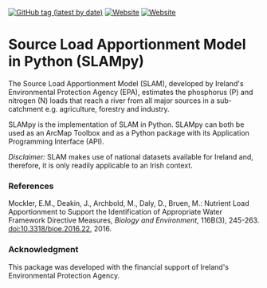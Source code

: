 [![GitHub tag (latest by date)](https://img.shields.io/github/v/tag/ThibHlln/SLAMpy?color=9cf&label=Latest%20version)](https://github.com/ThibHlln/SLAMpy/releases/latest)
[![Website](https://img.shields.io/website?down_message=10.3318/bioe.2016.22&label=Publication&up_color=blue&up_message=10.3318/bioe.2016.22&url=https://www.jstor.org/stable/10.3318/bioe.2016.22)](https://www.jstor.org/stable/10.3318/bioe.2016.22)
[![Website](https://img.shields.io/website?down_message=10.5281/zenodo.3904306&label=Software&up_color=blue&up_message=10.5281/zenodo.3904306&url=https://doi.org/10.5281/zenodo.3904305)](https://doi.org/10.5281/zenodo.3904305)

# Source Load Apportionment Model in Python (SLAMpy)
The Source Load Apportionment Model (SLAM), developed by Ireland's Environmental Protection Agency (EPA), estimates the phosphorus (P) and nitrogen (N) loads that reach a river from all major sources in a sub-catchment e.g. agriculture, forestry and industry. 

SLAMpy is the implementation of SLAM in Python. SLAMpy can both be used as an ArcMap Toolbox and as a Python package with its Application Programming Interface (API).

*Disclaimer:* SLAM makes use of national datasets available for Ireland and, therefore, it is only readily applicable to an Irish context.

### References
Mockler, E.M., Deakin, J., Archbold, M., Daly, D., Bruen, M.: Nutrient Load Apportionment to Support the Identification of Appropriate Water Framework Directive Measures, *Biology and Environment*, 116B(3), 245-263. [doi:10.3318/bioe.2016.22](https://www.jstor.org/stable/10.3318/bioe.2016.22), 2016.

### Acknowledgment
This package was developed with the financial support of Ireland's Environmental Protection Agency.
